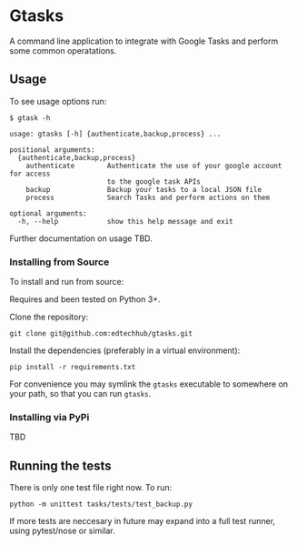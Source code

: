 # Gtasks

A command line application to integrate with Google Tasks and perform some common operatations.

## Usage

To see usage options run:
```
$ gtask -h

usage: gtasks [-h] {authenticate,backup,process} ...

positional arguments:
  {authenticate,backup,process}
    authenticate        Authenticate the use of your google account for access
                        to the google task APIs
    backup              Backup your tasks to a local JSON file
    process             Search Tasks and perform actions on them

optional arguments:
  -h, --help            show this help message and exit
```

Further documentation on usage TBD.

### Installing from Source

To install and run from source:

Requires and been tested on Python 3+.

Clone the repository:

```
git clone git@github.com:edtechhub/gtasks.git
```
Install the dependencies (preferably in a virtual environment):
```
pip install -r requirements.txt
```

For convenience you may symlink the `gtasks` executable to somewhere on your path, so that you can run `gtasks`.

### Installing via PyPi

TBD

## Running the tests

There is only one test file right now. To run:
```
python -m unittest tasks/tests/test_backup.py
```
If more tests are neccesary in future may expand into a full test runner, using pytest/nose or similar.
